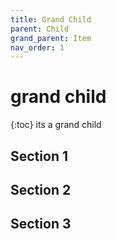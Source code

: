 ```yaml
---
title: Grand Child
parent: Child
grand_parent: Item
nav_order: 1
---
```


# grand child
{:toc}
its a grand child

## Section 1
## Section 2
## Section 3
